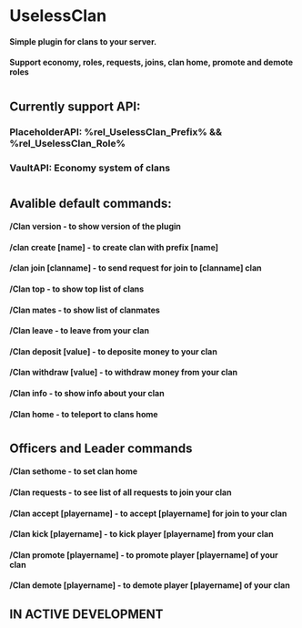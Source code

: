 # UselessClan
#### Simple plugin for clans to your server. 
#### Support economy, roles, requests, joins, clan home, promote and demote roles
#
## Currently support API:
### PlaceholderAPI:   %rel_UselessClan_Prefix% && %rel_UselessClan_Role%
### VaultAPI:         Economy system of clans
#
## Avalible default commands:
#### /Clan version               - to show version of the plugin
#### /clan create [name]         - to create clan with prefix [name]
#### /clan join [clanname]       - to send request for join to [clanname] clan
#### /Clan top                   - to show top list of clans
#### /Clan mates                 - to show list of clanmates
#### /Clan leave                 - to leave from your clan
#### /Clan deposit [value]       - to deposite money to your clan
#### /Clan withdraw [value]      - to withdraw money from your clan
#### /Clan info                  - to show info about your clan
#### /Clan home                  - to teleport to clans home
#
## Officers and Leader commands
#### /Clan sethome               - to set clan home
#### /Clan requests              - to see list of all requests to join your clan
#### /Clan accept [playername]   - to accept [playername] for join to your clan
#### /Clan kick [playername]     - to kick player [playername] from your clan
#### /Clan promote [playername]  - to promote player [playername] of your clan
#### /Clan demote [playername]   - to demote player [playername] of your clan

## IN ACTIVE DEVELOPMENT


